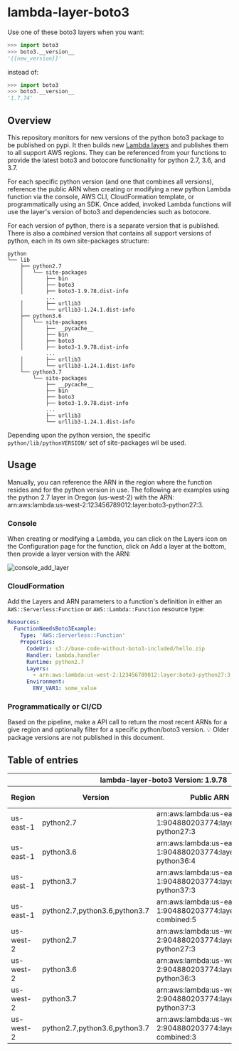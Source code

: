 # lambda-layer-boto3

Use one of these boto3 layers when you want:

```python
>>> import boto3
>>> boto3.__version__
'{{new_version}}'
```

instead of:

```python
>>> import boto3
>>> boto3.__version__
'1.7.74'
```

## Overview

This repository monitors for new versions of the python boto3 package to be published on pypi. It then builds new [Lambda layers](https://docs.aws.amazon.com/lambda/latest/dg/configuration-layers.html)  and publishes them to all support AWS regions. They can be referenced from your functions to provide the latest boto3 and botocore functionality for python 2.7, 3.6, and 3.7.

For each specific python version (and one that combines all versions),  reference the public ARN when creating or modifying a new python Lambda function via the console, AWS CLI, CloudFormation template, or programmatically using an SDK. Once added, invoked Lambda functions will use the layer's version of boto3 and dependencies such as botocore.

For each version of python, there is a separate version that is published. There is also a *combined* version that contains all support versions of python, each in its own site-packages structure:

```
python
└── lib
    ├── python2.7
    │   └── site-packages
    │       ├── bin
    │       ├── boto3
    │       ├── boto3-1.9.78.dist-info
            ...
    │       ├── urllib3
    │       └── urllib3-1.24.1.dist-info
    ├── python3.6
    │   └── site-packages
    │       ├── __pycache__
    │       ├── bin
    │       ├── boto3
    │       ├── boto3-1.9.78.dist-info
            ...
    │       ├── urllib3
    │       └── urllib3-1.24.1.dist-info
    └── python3.7
        └── site-packages
            ├── __pycache__
            ├── bin
            ├── boto3
            ├── boto3-1.9.78.dist-info
            ...
            ├── urllib3
            └── urllib3-1.24.1.dist-info
```
Depending upon the python version, the specific `python/lib/pythonVERSION/` set of site-packages wil be used.


## Usage

Manually, you can reference the ARN in the region where the function resides and for the python version in use. The following are examples using the python 2.7 layer in Oregon (us-west-2) with the ARN: arn:aws:lambda:us-west-2​:123456789012:​layer:boto3-python27:3.

### Console

When creating or modifying a Lambda, you can click on the Layers icon on the Configuration page for the function, click on Add a layer at the bottom, then provide a layer version with the ARN:

![console_add_layer](../img/console_add_layer.png)

### CloudFormation

Add the Layers and ARN parameters to a function's definition in either an `AWS::Serverless:Function` or `AWS::Lambda::Function` resource type:

```yaml
Resources:
  FunctionNeedsBoto3Example:
    Type: 'AWS::Serverless::Function'
    Properties:
      CodeUri: s3://base-code-without-boto3-included/hello.zip
      Handler: lambda.handler
      Runtime: python2.7
      Layers:
        - arn:aws:lambda:us-west-2:123456789012:layer:boto3-python27:3
      Environment:
        ENV_VAR1: some_value
```

### Programmatically or CI/CD

Based on the pipeline, make a API call to return the most recent ARNs for a give region and optionally filter for a specific python/boto3 version. :bulb: Older package versions are not published in this document.


## Table of entries

<table>
    <thead>
        <tr>
            <th align="center" colspan=4>lambda-layer-boto3 Version: 1.9.78</th>
        </tr>
        <tr>
            <th>Region</th>
            <th>Version</th>
            <th>Public ARN</th>
            <th>Date Create (UTC)</th>
        </tr>
    </thead>
    <tbody><tr>
            <td> us-east-1 </td>
            <td> python2.7 </td>
            <td>arn:aws:lambda:us-east-1:904880203774:layer:boto3-python27:3 </td>
            <td>1547506967 </td><tr>
            <td> us-east-1 </td>
            <td> python3.6 </td>
            <td>arn:aws:lambda:us-east-1:904880203774:layer:boto3-python36:4 </td>
            <td>1547506955 </td><tr>
            <td> us-east-1 </td>
            <td> python3.7 </td>
            <td>arn:aws:lambda:us-east-1:904880203774:layer:boto3-python37:3 </td>
            <td>1547506981 </td><tr>
            <td> us-east-1 </td>
            <td> python2.7,python3.6,python3.7 </td>
            <td>arn:aws:lambda:us-east-1:904880203774:layer:boto3-combined:5 </td>
            <td>1547506945 </td><tr>
            <td> us-west-2 </td>
            <td> python2.7 </td>
            <td>arn:aws:lambda:us-west-2:904880203774:layer:boto3-python27:3 </td>
            <td>1547507012 </td><tr>
            <td> us-west-2 </td>
            <td> python3.6 </td>
            <td>arn:aws:lambda:us-west-2:904880203774:layer:boto3-python36:3 </td>
            <td>1547507004 </td><tr>
            <td> us-west-2 </td>
            <td> python3.7 </td>
            <td>arn:aws:lambda:us-west-2:904880203774:layer:boto3-python37:3 </td>
            <td>1547507017 </td><tr>
            <td> us-west-2 </td>
            <td> python2.7,python3.6,python3.7 </td>
            <td>arn:aws:lambda:us-west-2:904880203774:layer:boto3-combined:3 </td>
            <td>1547506995 </td></tr>
    </tbody>
</table>
